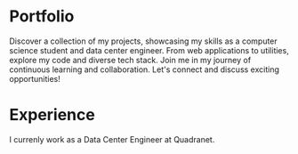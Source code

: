 # Portfolio
Discover a collection of my projects, showcasing my skills as a computer science student and data center engineer.
From web applications to utilities, explore my code and diverse tech stack. Join me in my journey of continuous learning and collaboration. Let's connect and discuss exciting opportunities!
# Experience
I currenly work as a Data Center Engineer at Quadranet.
